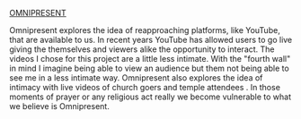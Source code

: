 <a href="https://www.martinguevara.com/index.html">OMNIPRESENT</a>


Omnipresent explores the idea of reapproaching platforms, like YouTube, that are available to us. In recent years YouTube has allowed users to go live giving the themselves and viewers alike the opportunity to interact. The videos I chose for this project are a little less intimate. With the "fourth wall" in mind I imagine being able to view an audience but them not being able to see me in a less intimate way. Omnipresent also explores the idea of intimacy with live videos of church goers and temple attendees . In those moments of prayer or any religious act really we become vulnerable to what we believe is Omnipresent.
